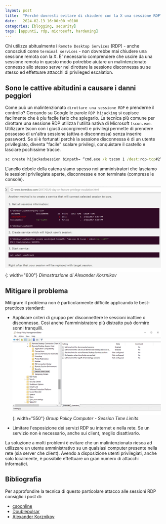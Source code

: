```yaml
---
layout: post
title:  "Perchè dovresti evitare di chiudere con la X una sessione RDP"
date:   2024-02-13 16:00:00 +0100
categories: [blogging, security]
tags: [appunti, rdp, microsoft, hardening] 
---
```

Chi utilizza abitualmente i `Remote Desktop Services` (RDP) - anche conosciuti come `terminal services` - non dovrebbe mai chiudere una sessione remota con la X. E' necessario comprendere che uscire da una sessione remota in questo modo potrebbe aiutare un malintenzionato connesso allo stesso server nel dirottare la sessione disconnessa su se stesso ed effettuare attacchi di privileged escalation.

## Sono le cattive abitudini a causare i danni peggiori
Come può un malintenzionato `dirottare una sessione RDP` e prenderne il controllo? Cercando su Google le parole `RDP hijacking` si capisce facilmente che è piu facile farlo che spiegarlo.
La tecnica più comune per dirottare una sessione RDP utilizza l'utilità nativa di Microsoft `tscon.exe`. Utilizzare tscon con i giusti accorgimenti e privilegi permette di prendere possesso di un'altra sessione (attiva o disconnessa) senza inserire password. Se si è fortunati perchè la sessione disconnessa è di un utente privilegiato, diventa "facile" scalare privilegi, conquistare il castello e lasciare pochissime tracce.

```cmd
sc create hijackedsession binpath= “cmd.exe /k tscon 1 /dest:rdp-tcp#2”
```
L'anello debole della catena siamo spesso noi amministratori che lasciamo le sessioni privilegiate aperte, disconnesse e non terminate (comprese le console).

![Dimostrazione di Alexander Korznikov](/assets/2024-02-13/korznikov.png){: width="600"}
_Dimostrazione di Alexander Korznikov_

## Mitigare il problema
Mitigrare il problema non è particolarmente difficile applicando le best-practices standard:
- Applicare criteri di gruppo per disconnettere le sessioni inattive o disconnesse. Così anche l'amministratore più distratto può dormire sonni tranquilli.
  ![Group Policy Computer - Session Time Limits](/assets/2024-02-13/msrdc_remote-desktop.png){: width="550"}
  _Group Policy Computer - Session Time Limits_

- Limitare l'esposizione dei servizi RDP su internet e nella rete. Se un servizio non è necessario, anche sui client, meglio disattivarlo.

La soluzione a molti problemi è evitare che un malintenzionato riesca ad utilizzare un utente amministrativo su un qualsiasi computer presente nella rete (sia server che client). Avendo a disposizione utenti privilegiati, anche solo localmente, è possibile effettuare un gran numero di attacchi informatici. 

## Bibliografia
Per approfondire la tecnica di questo particolare attacco alle sessioni RDP consiglio i post di:
- [csoonline](https://www.csoonline.com/article/569621/rdp-hijacking-attacks-explained-and-how-to-mitigate-them.html)
- [Doublepulsar](https://doublepulsar.com/rdp-hijacking-how-to-hijack-rds-and-remoteapp-sessions-transparently-to-move-through-an-da2a1e73a5f6)
- [Alexander Korznikov](https://www.youtube.com/watch?v=bbTfN5geSKw)
